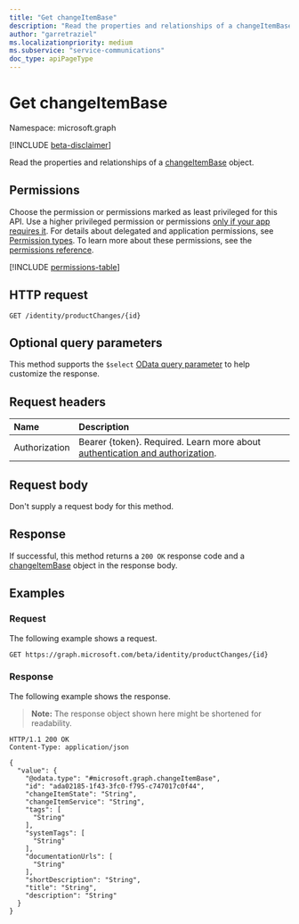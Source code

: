 ```yaml
---
title: "Get changeItemBase"
description: "Read the properties and relationships of a changeItemBase object."
author: "garretraziel"
ms.localizationpriority: medium
ms.subservice: "service-communications"
doc_type: apiPageType
---
```


# Get changeItemBase

Namespace: microsoft.graph

[!INCLUDE [beta-disclaimer](../../includes/beta-disclaimer.md)]

Read the properties and relationships of a [changeItemBase](../resources/changeitembase.md) object.

## Permissions

Choose the permission or permissions marked as least privileged for this API. Use a higher privileged permission or permissions [only if your app requires it](/graph/permissions-overview#best-practices-for-using-microsoft-graph-permissions). For details about delegated and application permissions, see [Permission types](/graph/permissions-overview#permission-types). To learn more about these permissions, see the [permissions reference](/graph/permissions-reference).

<!-- {
  "blockType": "permissions",
  "name": "changeitembase-get-permissions"
}
-->
[!INCLUDE [permissions-table](../includes/permissions/changeitembase-get-permissions.md)]

## HTTP request

<!-- {
  "blockType": "ignored"
}
-->
``` http
GET /identity/productChanges/{id}
```

## Optional query parameters

This method supports the `$select` [OData query parameter](/graph/query-parameters) to help customize the response.

## Request headers

|Name|Description|
|:---|:---|
|Authorization|Bearer {token}. Required. Learn more about [authentication and authorization](/graph/auth/auth-concepts).|

## Request body

Don't supply a request body for this method.

## Response

If successful, this method returns a `200 OK` response code and a [changeItemBase](../resources/changeitembase.md) object in the response body.

## Examples

### Request

The following example shows a request.
<!-- {
  "blockType": "request",
  "name": "get_changeitembase"
}
-->
``` http
GET https://graph.microsoft.com/beta/identity/productChanges/{id}
```


### Response

The following example shows the response.
>**Note:** The response object shown here might be shortened for readability.
<!-- {
  "blockType": "response",
  "truncated": true,
  "@odata.type": "microsoft.graph.changeItemBase"
}
-->
``` http
HTTP/1.1 200 OK
Content-Type: application/json

{
  "value": {
    "@odata.type": "#microsoft.graph.changeItemBase",
    "id": "ada02185-1f43-3fc0-f795-c747017c0f44",
    "changeItemState": "String",
    "changeItemService": "String",
    "tags": [
      "String"
    ],
    "systemTags": [
      "String"
    ],
    "documentationUrls": [
      "String"
    ],
    "shortDescription": "String",
    "title": "String",
    "description": "String"
  }
}
```
